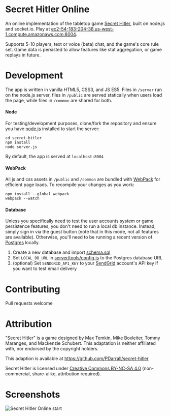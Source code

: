 # Secret Hitler Online
An online implementation of the tabletop game [Secret Hitler](http://secrethitler.com), built on node.js and socket.io. Play at [ec2-54-183-204-38.us-west-1.compute.amazonaws.com:8004](https://ec2-54-183-204-38.us-west-1.compute.amazonaws.com:8004).

Supports 5-10 players, text or voice (beta) chat, and the game's core rule set. Game data is persisted to allow features like stat aggregation, or game replays in future.

# Development

The app is written in vanilla HTML5, CSS3, and JS ES5. Files in `/server` run on the node.js server, files in `/public` are served statically when users load the page, while files in `/common` are shared for both.

#### Node

For testing/development purposes, clone/fork the repository and ensure you have [node.js](https://nodejs.org/en/) installed to start the server:
```
cd secret-hitler
npm install
node server.js
```

By default, the app is served at `localhost:8004`

#### WebPack

All js and css assets in `/public` and `/common` are bundled with [WebPack](https://webpack.github.io) for efficient page loads. To recompile your changes as you work:
```
npm install --global webpack
webpack --watch
```

#### Database

Unless you specifically need to test the user accounts system or game persistence features, you don't need to run a local db instance. Instead, simply sign in via the guest button (note that in this mode, not all features are available). Otherwise, you'll need to be running a recent version of [Postgres](http://www.postgresql.org) locally.

1. Create a new database and import [schema.sql](schema.sql)
2. Set `LOCAL_DB_URL` in [server/tools/config.js](server/tools/config.js) to the Postgres database URL
3. (optional) Set `SENDGRID_API_KEY` to your [SendGrid](https://sendgrid.com) account's API key if you want to test email delivery

# Contributing

Pull requests welcome

# Attribution
"Secret Hitler" is a game designed by Max Temkin, Mike Boxleiter, Tommy Maranges, and Mackenzie Schubert. This adaptation is neither affiliated with, nor endorsed by the copyright holders.

This adaption is available at https://github.com/PDarrall/secret-hitler

Secret Hitler is licensed under [Creative Commons BY-NC-SA 4.0](https://creativecommons.org/licenses/by-nc-sa/4.0/) (non-commercial, share-alike, attribution required).

# Screenshots
![Secret Hitler Online start](http://i.imgur.com/QJ1kEXS.png)
